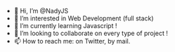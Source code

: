 - 👋 Hi, I’m @NadyJS
- 👀 I’m interested in Web Development (full stack)
- 🌱 I’m currently learning Javascript !
- 💞️ I’m looking to collaborate on every type of project !
- 📫 How to reach me: on Twitter, by mail.

<!---
NadyJS/NadyJS is a ✨ special ✨ repository because its `README.md` (this file) appears on your GitHub profile.
You can click the Preview link to take a look at your changes.
--->
